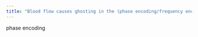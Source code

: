 ```yaml
---
title: "Blood flow causes ghosting in the (phase encoding/frequency encoding) direction"
---
```

phase encoding

